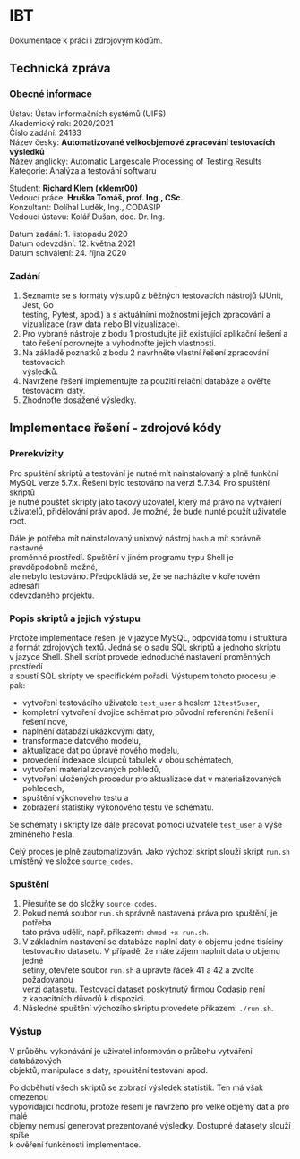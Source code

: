 # IBT
Dokumentace k práci i zdrojovým kódům.

## Technická zpráva
### Obecné informace
Ústav: Ústav informačních systémů (UIFS)<br>
Akademický rok: 2020/2021<br>
Číslo zadání: 24133<br>
Název česky: **Automatizované velkoobjemové zpracování testovacích výsledků<br>**
Název anglicky: Automatic Largescale Processing of Testing Results<br>
Kategorie: Analýza a testování softwaru

Student: **Richard Klem (xklemr00)<br>**
Vedoucí práce: **Hruška Tomáš, prof. Ing., CSc.<br>**
Konzultant: Dolíhal Luděk, Ing., CODASIP<br>
Vedoucí ústavu: Kolář Dušan, doc. Dr. Ing.<br>

Datum zadání: 1. listopadu 2020<br>
Datum odevzdání: 12. května 2021<br>
Datum schválení: 24. října 2020<br>

### Zadání

1. Seznamte se s formáty výstupů z běžných testovacích nástrojů (JUnit, Jest, Go<br>
   testing, Pytest, apod.) a s aktuálními možnostmi jejich zpracování a<br>
   vizualizace (raw data nebo BI vizualizace).
2. Pro vybrané nástroje z bodu 1 prostudujte již existující aplikační řešení a<br>
   tato řešení porovnejte a vyhodnoťte jejich vlastnosti.
3. Na základě poznatků z bodu 2 navrhněte vlastní řešení zpracování testovacích<br>
   výsledků.
4. Navržené řešení implementujte za použití relační databáze a ověřte<br>
   testovacími daty.
5. Zhodnoťte dosažené výsledky.

## Implementace řešení - zdrojové kódy
### Prerekvizity
Pro spuštění skriptů a testování je nutné mít nainstalovaný a plně funkční<br>
MySQL verze 5.7.x. Řešení bylo testováno na verzi 5.7.34. Pro spuštění skriptů<br>
je nutné pouštět skripty jako takový užovatel, který má právo na vytváření<br>
uživatelů, přidělování práv apod. Je možné, že bude nunté použít uživatele root.

Dále je potřeba mít nainstalovaný unixový nástroj `bash` a mít správně nastavné<br>
proměnné prostředí. Spuštění v jiném programu typu Shell je pravděpodobně možné,<br>
ale nebylo testováno. Předpokládá se, že se nacházíte v kořenovém adresáři<br>
odevzdaného projektu.

### Popis skriptů a jejich výstupu

Protože implementace řešení je v jazyce MySQL, odpovídá tomu i struktura <br>
a formát zdrojových textů. Jedná se o sadu SQL skriptů a jednoho skriptu<br>
v jazyce Shell. Shell skript provede jednoduché nastavení proměnných prostředí<br>
a spustí SQL skripty ve specifickém pořadí. Výstupem tohoto procesu je pak:

- vytvoření testovácího uživatele `test_user` s heslem `12test5user`,
- kompletní vytvoření dvojice schémat pro původní referenční řešení i řešení
  nové,
- naplnění databází ukázkovými daty,
- transformace datového modelu,
- aktualizace dat po úpravě nového modelu,
- provedení indexace sloupců tabulek v obou schématech,
- vytvoření materializovaných pohledů,
- vytvoření uložených procedur pro aktualizace dat v materializovaných pohledech,
- spuštění výkonového testu a
- zobrazení statistiky výkonového testu ve schématu.

Se schématy i skripty lze dále pracovat pomocí užvatele `test_user` a výše<br>
zmíněného hesla.

Celý proces je plně zautomatizován. Jako výchozí skript slouží skript `run.sh`<br>
umístěný ve složce `source_codes`.

### Spuštění
1. Přesuňte se do složky `source_codes`.
2. Pokud nemá soubor `run.sh` správně nastavená práva pro spuštění, je potřeba<br>
    tato práva udělit, např. příkazem: `chmod +x run.sh`.
3. V základním nastavení se databáze naplní daty o objemu jedné tisíciny<br>
   testovacího datasetu. V případě, že máte zájem naplnit data o objemu jedné<br>
   setiny, otevřete soubor `run.sh` a upravte řádek 41 a 42 a zvolte požadovanou<br>
   verzi datasetu. Testovací dataset poskytnutý firmou Codasip není <br>
   z kapacitních důvodů k dispozici.
4. Následné spuštění výchozího skriptu provedete příkazem: `./run.sh`.

### Výstup
V průběhu vykonávání je uživatel informován o průbehu vytváření databázových<br>
objektů, manipulace s daty, spouštění testování apod.

Po doběhutí všech skriptů se zobrazí výsledek statistik. Ten má však omezenou<br>
vypovídající hodnotu, protože řešení je navrženo pro velké objemy dat a pro malé<br>
objemy nemusí generovat prezentované výsledky. Dostupné datasety slouží spíše<br>
k ověření funkčnosti implementace.
   
